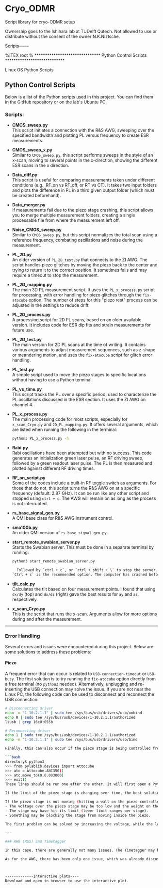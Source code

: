 # Cryo_ODMR
Script library for cryo-ODMR setup

Ownership goes to the Ishihara lab at TUDelft Qutech. Not allowed to use or distribute without the consent of the owner N.K.Niztsche.

Scripts-----

%!TEX root
% ******************************* Python Control Scripts ****************************

Linux OS Python Scripts

## Python Control Scripts

Below is a list of the Python scripts used in this project. You can find them in the GitHub repository or on the lab's Ubuntu PC.

### Scripts:

- **CMOS_sweep.py**  
  This script initiates a connection with the R&S AWG, sweeping over the specified bandwidth and plotting PL versus frequency to create ESR measurements.

- **CMOS_sweep_x.py**  
  Similar to `CMOS_sweep.py`, this script performs sweeps in the style of an x-scan, moving to several points in the x-direction, showing the different ESR scans in the x direction.

- **Data_diff.py**  
  This script is useful for comparing measurements taken under different conditions (e.g., RF_on vs RF_off, or RT vs CT). It takes two input folders and plots the difference in PL in a third given output folder (which must be created beforehand).

- **Data_merger.py**  
  If measurements fail due to the piezo stage crashing, this script allows you to merge multiple measurement folders, creating a single processable file from where the measurement left off.

- **Noise_CMOS_sweep.py**  
  Similar to `CMOS_sweep.py`, but this script normalizes the total scan using a reference frequency, combating oscillations and noise during the measurement.

- **PL_2D.py**  
  An older version of `PL_2D_test.py` that connects to the ZI AWG. The script handles piezo glitches by moving the piezo back to the center and trying to return it to the correct position. It sometimes fails and may require a timeout to stop the measurement.

- **PL_2D_mapping.py**  
  The main 3D PL measurement script. It uses the `PL_x_process.py` script for processing, with error handling for piezo glitches through the `fix-atocube` option. The number of steps for this "piezo rest" process can be adjusted in the settings to reduce drift.

- **PL_2D_process.py**  
  A processing script for 2D PL scans, based on an older available version. It includes code for ESR dip fits and strain measurements for future use.

- **PL_2D_test.py**  
  The main version for 2D PL scans at the time of writing. It contains various arguments to adjust measurement sequences, such as z-shape or meandering motion, and uses the `fix-atocube` script for glitch error handling.

- **PL_test.py**  
  A simple script used to move the piezo stages to specific locations without having to use a Python terminal.

- **PL_vs_time.py**  
  This script tracks the PL over a specific period, used to characterize the PL oscillations discussed in the ESR section. It uses the ZI AWG on channel 4.

- **PL_x_process.py**  
  The main processing code for most scripts, especially for `x_scan_Cryo.py` and `2D_PL_mapping.py`. It offers several arguments, which are listed when running the following in the terminal:
  ```bash
  python3 PL_x_process.py -h
  
- **Rabi.py**  
  Rabi oscillations have been attempted but with no success. This code generates an initialization green laser pulse, an RF driving sweep, followed by a green readout laser pulse. The PL is then measured and plotted against different RF driving times.

- **RF_on_script.py**  
  Some of the codes include a built-in RF toggle switch as arguments. For those that do not, this script turns the R&S AWG on at a specific frequency (default: 2.87 GHz). It can be run like any other script and stopped using `ctrl + c`. The AWG will remain on as long as the process is not interrupted.

- **rs_base_signal_gen.py**  
  A QMI base class for R&S AWG instrument control.

- **sma100b.py**  
  An older QMI version of `rs_base_signal_gen.py`.

- **start_remote_swabian_server.py**  
  Starts the Swabian server. This must be done in a separate terminal by running:
  ```bash
  python3 start_remote_swabian_server.py

    Followed by `ctrl + c`, or `ctrl + shift + \` to stop the server. 
  `Ctrl + c` is the recommended option. The computer has crashed before because of the other combination being used too much (several days without restarting the PC).

- **tilt_calc.py**  
  Calculates the tilt based on four measurement points. I found that using `dx/dy` (top) and `dx/dz` (right) gave the best results for `ay` and `az`, respectively.

- **x_scan_Cryo.py**  
  This is the script that runs the x-scan. Arguments allow for more options during and after the measurement.

---

### Error Handling

Several errors and issues were encountered during this project. Below are some solutions to address these problems:

#### Piezo

A frequent error that can occur is related to `USB-connection-timeout` or `USB-busy`. The first solution is to try running the `fix-atocube` option directly from a free terminal (no `python3` needed). Alternatively, unplugging and re-inserting the USB connection may solve the issue. If you are not near the Linux PC, the following code can be used to disconnect and reconnect the USB connection:

```bash
# Disconnecting driver
echo -n "1-10.2.1.1" | sudo tee /sys/bus/usb/drivers/usb/unbind
echo 0 | sudo tee /sys/bus/usb/devices/1-10.2.1.1/authorized
lsusb | grep 16c0:055b

# Reconnecting driver
echo 1 | sudo tee /sys/bus/usb/devices/1-10.2.1.1/authorized
echo -n "1-10.2.1.1" | sudo tee /sys/bus/usb/drivers/usb/bind

Finally, this can also occur if the piezo stage is being controlled from an open Python terminal somewhere. The piezo can be run using the terminal as follows:

```bash
directory$ python3
>>> from pylablib.devices import Attocube
>>> atc = Attocube.ANC350()
>>> atc.move_to(0,0.003000)
>>> exit()
These lines should be run one after the other. It will first open a Python shell, initialize the piezo, and then move the x-axis to 3000 µm. Finally, once done, the shell can be closed using `exit()`.

If the limit of the piezo stage is changing over time, the best solution is to check for loose connections at the cryostat or elsewhere. Additionally, try turning off the piezo controller for a few days (e.g., over the weekend).

If the piezo stage is not moving (hitting a wall on the piezo controller screen), it could be due to several reasons:
- The voltage over the piezo stage may be too low and the weight on the stage too high.
- The stage may have hit its limit (lower limit ranges per stage).
- Something may be blocking the stage from moving inside the piezo.

The first problem can be solved by increasing the voltage, while the last one is situational. The piezo should be able to work with lower voltages at cryogenic temperatures.

---

### AWG (R&S) and Timetagger

In this case, there are generally not many issues. The Timetagger may have trouble initializing if a server connection is used with the internet server option. This can be solved by disconnecting or removing the Timetagger connection from the web application.

As for the AWG, there has been only one issue, which was already discussed in the section on AWG_IP. This solution will reopen the IP connection through a specific port.



-------------Interactive plots----
Download and open in browser to use the interactive plot.
